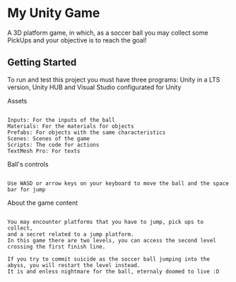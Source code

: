 # My Unity Game

A 3D platform game, in which, as a soccer ball you may collect some PickUps and your objective is to reach the goal!

## Getting Started

To run and test this project you must have three programs: Unity in a LTS version, Unity HUB and Visual Studio configurated for Unity

Assets
```

Inputs: For the inputs of the ball
Materials: For the materials for objects
Prefabs: For objects with the same characteristics
Scenes: Scenes of the game
Scripts: The code for actions
TextMesh Pro: For texts

```
Ball's controls
```

Use WASD or arrow keys on your keyboard to move the ball and the space bar for jump

```
About the game content
```

You may encounter platforms that you have to jump, pick ups to collect, 
and a secret related to a jump platform.
In this game there are two levels, you can access the second level crossing the first finish line.

If you try to commit suicide as the soccer ball jumping into the abyss, you will restart the level instead. 
It is and enless nightmare for the ball, eternaly doomed to live :D
